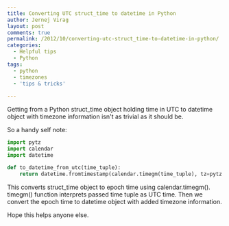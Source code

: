 ```yaml
---
title: Converting UTC struct_time to datetime in Python
author: Jernej Virag
layout: post
comments: true
permalink: /2012/10/converting-utc-struct_time-to-datetime-in-python/
categories:
  - Helpful tips
  - Python
tags:
  - python
  - timezones
  - 'tips & tricks'
  
---
```

Getting from a Python struct_time object holding time in UTC to datetime object with timezone information isn't as trivial as it should be.
<!--more-->

So a handy self note:

``` python
import pytz
import calendar
import datetime

def to_datetime_from_utc(time_tuple):
    return datetime.fromtimestamp(calendar.timegm(time_tuple), tz=pytz.utc)
```

This converts struct_time object to epoch time using calendar.timegm(). timegm() function interprets passed time tuple as UTC time. Then we convert the epoch time to datetime object with added timezone information.

Hope this helps anyone else.